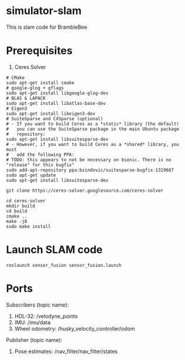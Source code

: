 # simulator-slam
This is slam code for BrambleBee

# Prerequisites
1. Ceres Solver

```
# CMake
sudo apt-get install cmake
# google-glog + gflags
sudo apt-get install libgoogle-glog-dev
# BLAS & LAPACK
sudo apt-get install libatlas-base-dev
# Eigen3
sudo apt-get install libeigen3-dev
# SuiteSparse and CXSparse (optional)
# - If you want to build Ceres as a *static* library (the default)
#   you can use the SuiteSparse package in the main Ubuntu package
#   repository:
sudo apt-get install libsuitesparse-dev
# - However, if you want to build Ceres as a *shared* library, you must
#   add the following PPA:
# TODO: this appears to not be necessary on bionic. There is no "release" for this bugfix"
sudo add-apt-repository ppa:bzindovic/suitesparse-bugfix-1319687
sudo apt-get update
sudo apt-get install libsuitesparse-dev

git clone https://ceres-solver.googlesource.com/ceres-solver

cd ceres-solver
mkdir build
cd build
cmake ..
make -j8
sudo make install
```
# Launch SLAM code

```
roslaunch sensor_fusion sensor_fusion.launch
```

# Ports
Subscribers (topic name):
1. HDL-32: /velodyne_points
2. IMU: /imu/data
3. Wheel odometry: /husky_velocity_controller/odom

Publisher (topic name):
1. Pose estimates: /nav_filter/nav_filter/states
